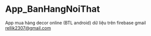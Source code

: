 # App_BanHangNoiThat
App mua hàng decor online (BTL android)
dữ liệu trên firebase gmail rellik2307@gmail.com 

